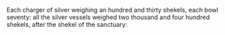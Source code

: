 Each charger of silver weighing an hundred and thirty shekels, each bowl seventy: all the silver vessels weighed two thousand and four hundred shekels, after the shekel of the sanctuary:

